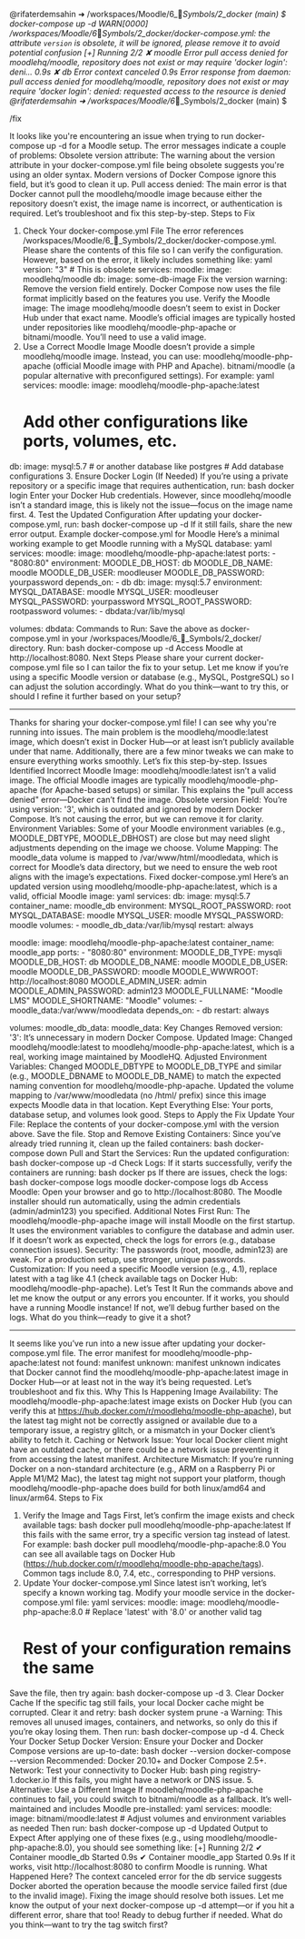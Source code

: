 @rifaterdemsahin ➜ /workspaces/Moodle/6_🔣_Symbols/2_docker (main) $ docker-compose up -d
WARN[0000] /workspaces/Moodle/6_🔣_Symbols/2_docker/docker-compose.yml: the attribute `version` is obsolete, it will be ignored, please remove it to avoid potential confusion 
[+] Running 2/2
 ✘ moodle Error pull access denied for moodlehq/moodle, repository does not exist or may require 'docker login': deni...               0.9s 
 ✘ db Error     context canceled                                                                                                       0.9s 
Error response from daemon: pull access denied for moodlehq/moodle, repository does not exist or may require 'docker login': denied: requested access to the resource is denied
@rifaterdemsahin ➜ /workspaces/Moodle/6_🔣_Symbols/2_docker (main) $ 



/fix

It looks like you're encountering an issue when trying to run docker-compose up -d for a Moodle setup. The error messages indicate a couple of problems:
Obsolete version attribute: The warning about the version attribute in your docker-compose.yml file being obsolete suggests you're using an older syntax. Modern versions of Docker Compose ignore this field, but it’s good to clean it up.
Pull access denied: The main error is that Docker cannot pull the moodlehq/moodle image because either the repository doesn’t exist, the image name is incorrect, or authentication is required.
Let’s troubleshoot and fix this step-by-step.
Steps to Fix
1. Check Your docker-compose.yml File
The error references /workspaces/Moodle/6_🔣_Symbols/2_docker/docker-compose.yml. Please share the contents of this file so I can verify the configuration. However, based on the error, it likely includes something like:
yaml
version: "3" # This is obsolete
services:
  moodle:
    image: moodlehq/moodle
  db:
    image: some-db-image
Fix the version warning: Remove the version field entirely. Docker Compose now uses the file format implicitly based on the features you use.
Verify the Moodle image: The image moodlehq/moodle doesn’t seem to exist in Docker Hub under that exact name. Moodle’s official images are typically hosted under repositories like moodlehq/moodle-php-apache or bitnami/moodle. You’ll need to use a valid image.
2. Use a Correct Moodle Image
Moodle doesn’t provide a simple moodlehq/moodle image. Instead, you can use:
moodlehq/moodle-php-apache (official Moodle image with PHP and Apache).
bitnami/moodle (a popular alternative with preconfigured settings).
For example:
yaml
services:
  moodle:
    image: moodlehq/moodle-php-apache:latest
    # Add other configurations like ports, volumes, etc.
  db:
    image: mysql:5.7 # or another database like postgres
    # Add database configurations
3. Ensure Docker Login (If Needed)
If you’re using a private repository or a specific image that requires authentication, run:
bash
docker login
Enter your Docker Hub credentials. However, since moodlehq/moodle isn’t a standard image, this is likely not the issue—focus on the image name first.
4. Test the Updated Configuration
After updating your docker-compose.yml, run:
bash
docker-compose up -d
If it still fails, share the new error output.
Example docker-compose.yml for Moodle
Here’s a minimal working example to get Moodle running with a MySQL database:
yaml
services:
  moodle:
    image: moodlehq/moodle-php-apache:latest
    ports:
      - "8080:80"
    environment:
      MOODLE_DB_HOST: db
      MOODLE_DB_NAME: moodle
      MOODLE_DB_USER: moodleuser
      MOODLE_DB_PASSWORD: yourpassword
    depends_on:
      - db
  db:
    image: mysql:5.7
    environment:
      MYSQL_DATABASE: moodle
      MYSQL_USER: moodleuser
      MYSQL_PASSWORD: yourpassword
      MYSQL_ROOT_PASSWORD: rootpassword
    volumes:
      - dbdata:/var/lib/mysql

volumes:
  dbdata:
Commands to Run:
Save the above as docker-compose.yml in your /workspaces/Moodle/6_🔣_Symbols/2_docker/ directory.
Run:
bash
docker-compose up -d
Access Moodle at http://localhost:8080.
Next Steps
Please share your current docker-compose.yml file so I can tailor the fix to your setup.
Let me know if you’re using a specific Moodle version or database (e.g., MySQL, PostgreSQL) so I can adjust the solution accordingly.
What do you think—want to try this, or should I refine it further based on your setup?

---

Thanks for sharing your docker-compose.yml file! I can see why you're running into issues. The main problem is the moodlehq/moodle:latest image, which doesn’t exist in Docker Hub—or at least isn’t publicly available under that name. Additionally, there are a few minor tweaks we can make to ensure everything works smoothly. Let’s fix this step-by-step.
Issues Identified
Incorrect Moodle Image: moodlehq/moodle:latest isn’t a valid image. The official Moodle images are typically moodlehq/moodle-php-apache (for Apache-based setups) or similar. This explains the "pull access denied" error—Docker can’t find the image.
Obsolete version Field: You’re using version: '3', which is outdated and ignored by modern Docker Compose. It’s not causing the error, but we can remove it for clarity.
Environment Variables: Some of your Moodle environment variables (e.g., MOODLE_DBTYPE, MOODLE_DBHOST) are close but may need slight adjustments depending on the image we choose.
Volume Mapping: The moodle_data volume is mapped to /var/www/html/moodledata, which is correct for Moodle’s data directory, but we need to ensure the web root aligns with the image’s expectations.
Fixed docker-compose.yml
Here’s an updated version using moodlehq/moodle-php-apache:latest, which is a valid, official Moodle image:
yaml
services:
  db:
    image: mysql:5.7
    container_name: moodle_db
    environment:
      MYSQL_ROOT_PASSWORD: root
      MYSQL_DATABASE: moodle
      MYSQL_USER: moodle
      MYSQL_PASSWORD: moodle
    volumes:
      - moodle_db_data:/var/lib/mysql
    restart: always

  moodle:
    image: moodlehq/moodle-php-apache:latest
    container_name: moodle_app
    ports:
      - "8080:80"
    environment:
      MOODLE_DB_TYPE: mysqli
      MOODLE_DB_HOST: db
      MOODLE_DB_NAME: moodle
      MOODLE_DB_USER: moodle
      MOODLE_DB_PASSWORD: moodle
      MOODLE_WWWROOT: http://localhost:8080
      MOODLE_ADMIN_USER: admin
      MOODLE_ADMIN_PASSWORD: admin123
      MOODLE_FULLNAME: "Moodle LMS"
      MOODLE_SHORTNAME: "Moodle"
    volumes:
      - moodle_data:/var/www/moodledata
    depends_on:
      - db
    restart: always

volumes:
  moodle_db_data:
  moodle_data:
Key Changes
Removed version: '3': It’s unnecessary in modern Docker Compose.
Updated Image: Changed moodlehq/moodle:latest to moodlehq/moodle-php-apache:latest, which is a real, working image maintained by MoodleHQ.
Adjusted Environment Variables:
Changed MOODLE_DBTYPE to MOODLE_DB_TYPE and similar (e.g., MOODLE_DBNAME to MOODLE_DB_NAME) to match the expected naming convention for moodlehq/moodle-php-apache.
Updated the volume mapping to /var/www/moodledata (no /html/ prefix) since this image expects Moodle data in that location.
Kept Everything Else: Your ports, database setup, and volumes look good.
Steps to Apply the Fix
Update Your File:
Replace the contents of your docker-compose.yml with the version above.
Save the file.
Stop and Remove Existing Containers:
Since you’ve already tried running it, clean up the failed containers:
bash
docker-compose down
Pull and Start the Services:
Run the updated configuration:
bash
docker-compose up -d
Check Logs:
If it starts successfully, verify the containers are running:
bash
docker ps
If there are issues, check the logs:
bash
docker-compose logs moodle
docker-compose logs db
Access Moodle:
Open your browser and go to http://localhost:8080. The Moodle installer should run automatically, using the admin credentials (admin/admin123) you specified.
Additional Notes
First Run: The moodlehq/moodle-php-apache image will install Moodle on the first startup. It uses the environment variables to configure the database and admin user. If it doesn’t work as expected, check the logs for errors (e.g., database connection issues).
Security: The passwords (root, moodle, admin123) are weak. For a production setup, use stronger, unique passwords.
Customization: If you need a specific Moodle version (e.g., 4.1), replace latest with a tag like 4.1 (check available tags on Docker Hub: moodlehq/moodle-php-apache).
Let’s Test It
Run the commands above and let me know the output or any errors you encounter. If it works, you should have a running Moodle instance! If not, we’ll debug further based on the logs. What do you think—ready to give it a shot?

---

It seems like you’ve run into a new issue after updating your docker-compose.yml file. The error manifest for moodlehq/moodle-php-apache:latest not found: manifest unknown: manifest unknown indicates that Docker cannot find the moodlehq/moodle-php-apache:latest image in Docker Hub—or at least not in the way it’s being requested. Let’s troubleshoot and fix this.
Why This Is Happening
Image Availability: The moodlehq/moodle-php-apache:latest image exists on Docker Hub (you can verify this at https://hub.docker.com/r/moodlehq/moodle-php-apache), but the latest tag might not be correctly assigned or available due to a temporary issue, a registry glitch, or a mismatch in your Docker client’s ability to fetch it.
Caching or Network Issue: Your local Docker client might have an outdated cache, or there could be a network issue preventing it from accessing the latest manifest.
Architecture Mismatch: If you’re running Docker on a non-standard architecture (e.g., ARM on a Raspberry Pi or Apple M1/M2 Mac), the latest tag might not support your platform, though moodlehq/moodle-php-apache does build for both linux/amd64 and linux/arm64.
Steps to Fix
1. Verify the Image and Tags
First, let’s confirm the image exists and check available tags:
bash
docker pull moodlehq/moodle-php-apache:latest
If this fails with the same error, try a specific version tag instead of latest. For example:
bash
docker pull moodlehq/moodle-php-apache:8.0
You can see all available tags on Docker Hub (https://hub.docker.com/r/moodlehq/moodle-php-apache/tags). Common tags include 8.0, 7.4, etc., corresponding to PHP versions.
2. Update Your docker-compose.yml
Since latest isn’t working, let’s specify a known working tag. Modify your moodle service in the docker-compose.yml file:
yaml
services:
  moodle:
    image: moodlehq/moodle-php-apache:8.0  # Replace 'latest' with '8.0' or another valid tag
    # Rest of your configuration remains the same
Save the file, then try again:
bash
docker-compose up -d
3. Clear Docker Cache
If the specific tag still fails, your local Docker cache might be corrupted. Clear it and retry:
bash
docker system prune -a
Warning: This removes all unused images, containers, and networks, so only do this if you’re okay losing them. Then run:
bash
docker-compose up -d
4. Check Your Docker Setup
Docker Version: Ensure your Docker and Docker Compose versions are up-to-date:
bash
docker --version
docker-compose --version
Recommended: Docker 20.10+ and Docker Compose 2.5+.
Network: Test your connectivity to Docker Hub:
bash
ping registry-1.docker.io
If this fails, you might have a network or DNS issue.
5. Alternative: Use a Different Image
If moodlehq/moodle-php-apache continues to fail, you could switch to bitnami/moodle as a fallback. It’s well-maintained and includes Moodle pre-installed:
yaml
services:
  moodle:
    image: bitnami/moodle:latest
    # Adjust volumes and environment variables as needed
Then run:
bash
docker-compose up -d
Updated Output to Expect
After applying one of these fixes (e.g., using moodlehq/moodle-php-apache:8.0), you should see something like:
[+] Running 2/2
 ✔ Container moodle_db  Started                                                                 0.9s 
 ✔ Container moodle_app Started                                                                 0.9s 
If it works, visit http://localhost:8080 to confirm Moodle is running.
What Happened Here?
The context canceled error for the db service suggests Docker aborted the operation because the moodle service failed first (due to the invalid image). Fixing the image should resolve both issues.
Let me know the output of your next docker-compose up -d attempt—or if you hit a different error, share that too! Ready to debug further if needed. What do you think—want to try the tag switch first?